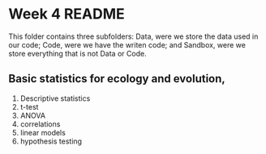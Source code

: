 # Week 4 README

This folder contains three subfolders: Data, were we store the data used in our code; Code, were we have the writen code; and Sandbox, were we store everything that is not Data or Code.

## Basic statistics for ecology and evolution, 
1. Descriptive statistics
1. t-test
2. ANOVA
3. correlations
4. linear models
5. hypothesis testing

